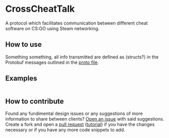 # CrossCheatTalk

A protocol which facilitates communication between different cheat software on CS:GO using Steam networking.

## How to use

Something something, all info transmitted are defined as (structs?) in the Protobuf messages outlined in the [proto file](CrossCheatTalkNetMessages.proto).

## Examples

```cpp

```

## How to contribute

Found any fundimental design issues or any suggestions of more information to share between clients?
[Open an issue](https://github.com/DR-PEPPERKING/CrossCheatTalk/issues/new) with said suggestions. Create a fork and open a [pull request](https://github.com/DR-PEPPERKING/CrossCheatTalk/compare) ([tutorial](https://github.com/yangsu/pull-request-tutorial)) if you have the changes necessary or if you have any more code snippets to add.

